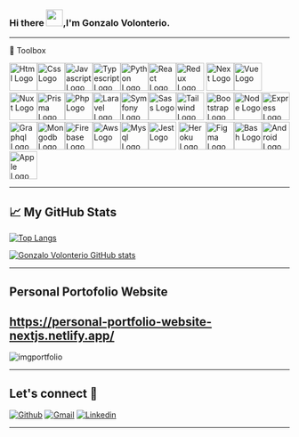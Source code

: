 ### Hi there <img src="https://raw.githubusercontent.com/MartinHeinz/MartinHeinz/master/wave.gif" width="30px">,I'm Gonzalo Volonterio.



---

🧰 Toolbox

<img src="https://cdn.jsdelivr.net/gh/devicons/devicon/icons/html5/html5-original-wordmark.svg"  alt="Html Logo" width="50" height="50"/><img src="https://cdn.jsdelivr.net/gh/devicons/devicon/icons/css3/css3-original-wordmark.svg"  alt="Css Logo" width="50" height="50"/><img src="https://cdn.jsdelivr.net/gh/devicons/devicon/icons/javascript/javascript-original.svg" alt="Javascript Logo" width="50" height="50"/><img src="https://cdn.jsdelivr.net/gh/devicons/devicon/icons/typescript/typescript-original.svg" alt="Typescript Logo" width="50" height="50"/><img src="https://cdn.jsdelivr.net/gh/devicons/devicon/icons/python/python-original-wordmark.svg" alt="Python Logo" width="50" height="50"/><img  src="https://cdn.jsdelivr.net/gh/devicons/devicon/icons/react/react-original-wordmark.svg" alt="React Logo" width="50" height="50"/><img src="https://cdn.jsdelivr.net/gh/devicons/devicon/icons/redux/redux-original.svg" alt="Redux Logo" width="50" height="50"/>
<img src="https://cdn.jsdelivr.net/gh/devicons/devicon/icons/nextjs/nextjs-original-wordmark.svg" alt="Next Logo" width="50" height="50"/><img src="https://cdn.jsdelivr.net/gh/devicons/devicon/icons/vuejs/vuejs-original-wordmark.svg" alt="Vue Logo" width="50" height="50"/> <img src="https://cdn.jsdelivr.net/gh/devicons/devicon/icons/nuxtjs/nuxtjs-original-wordmark.svg" alt="Nuxt Logo" width="50" height="50"/><img src="https://cdn.jsdelivr.net/gh/devicons/devicon/icons/prisma/prisma-original-wordmark.svg" alt="Prisma Logo" width="50" height="50"/><img src="https://cdn.jsdelivr.net/gh/devicons/devicon/icons/php/php-plain.svg" alt="Php Logo" width="50" height="50"/><img src="https://cdn.jsdelivr.net/gh/devicons/devicon/icons/laravel/laravel-line-wordmark.svg" alt="Laravel Logo" width="50" height="50"/><img src="https://cdn.jsdelivr.net/gh/devicons/devicon/icons/symfony/symfony-original-wordmark.svg" alt="Symfony Logo" width="50" height="50"/><img src="https://cdn.jsdelivr.net/gh/devicons/devicon/icons/sass/sass-original.svg" alt="Sass Logo" width="50" height="50"/><img src="https://cdn.jsdelivr.net/gh/devicons/devicon/icons/tailwindcss/tailwindcss-original-wordmark.svg" alt="Tailwind Logo" width="50" height="50"/>
<img src="https://cdn.jsdelivr.net/gh/devicons/devicon/icons/bootstrap/bootstrap-original-wordmark.svg" alt="Bootstrap Logo" width="50" height="50"/><img src="https://cdn.jsdelivr.net/gh/devicons/devicon/icons/nodejs/nodejs-plain-wordmark.svg" alt="Node Logo" width="50" height="50"/><img src="https://cdn.jsdelivr.net/gh/devicons/devicon/icons/express/express-original-wordmark.svg" alt="Express Logo" width="50" height="50"/><img src="https://cdn.jsdelivr.net/gh/devicons/devicon/icons/graphql/graphql-plain-wordmark.svg" alt="Graphql Logo" width="50" height="50"/><img src="https://cdn.jsdelivr.net/gh/devicons/devicon/icons//mongodb/mongodb-original-wordmark.svg" alt="Mongodb Logo" width="50" height="50"/><img src="https://cdn.jsdelivr.net/gh/devicons/devicon/icons/firebase/firebase-plain-wordmark.svg" alt="Firebase Logo" width="50" height="50"/><img src="https://cdn.jsdelivr.net/gh/devicons/devicon/icons/amazonwebservices/amazonwebservices-plain-wordmark.svg" alt="Aws Logo" width="50" height="50"/><img src="https://cdn.jsdelivr.net/gh/devicons/devicon/icons/mysql/mysql-original-wordmark.svg" alt="Mysql Logo" width="50" height="50"/><img src="https://cdn.jsdelivr.net/gh/devicons/devicon/icons/jest/jest-plain.svg"  alt="Jest Logo" width="50" height="50"/>
<img src="https://cdn.jsdelivr.net/gh/devicons/devicon/icons/heroku/heroku-plain-wordmark.svg" alt="Heroku Logo" width="50" height="50"/><img src="https://cdn.jsdelivr.net/gh/devicons/devicon/icons/figma/figma-original.svg" alt="Figma Logo" width="50" height="50"/><img src="https://cdn.jsdelivr.net/gh/devicons/devicon/icons/bash/bash-plain.svg" alt="Bash Logo" width="50" height="50"/><img src="https://cdn.jsdelivr.net/gh/devicons/devicon/icons/android/android-original.svg" alt="Android Logo" width="50" height="50"/><img src="https://cdn.jsdelivr.net/gh/devicons/devicon/icons/apple/apple-original.svg" alt="Apple Logo" width="50" height="50"/>

---



## &#x1f4c8; My GitHub Stats

[![Top Langs](https://github-readme-stats.vercel.app/api/top-langs/?username=gonzalovolonterio&hide&theme=radical)](https://github.com/anuraghazra/github-readme-stats)

[![Gonzalo Volonterio GitHub stats](https://github-readme-stats.vercel.app/api?username=gonzalovolonterio&hide&theme=radical)](https://github.com/anuraghazra/github-readme-stats)

---

## Personal Portofolio Website

## https://personal-portfolio-website-nextjs.netlify.app/

![imgportfolio](https://github.com/GonzaloVolonterio/GonzaloVolonterio/assets/64506662/c8bea9ab-6305-4a88-a77b-f9fb97027770)


---

##  Let's connect :speech_balloon:

[![Github](https://img.shields.io/badge/-Github-000?style=flat&logo=Github&logoColor=white)](https://github.com/GonzaloVolonterio)
[![Gmail](https://img.shields.io/badge/-Gmail-c14438?style=flat&logo=Gmail&logoColor=white)](mailto:volonteriogonzalo.dev@gmail.com)
[![Linkedin](https://img.shields.io/badge/-LinkedIn-blue?style=flat&logo=Linkedin&logoColor=white)](https://www.linkedin.com/in/gonzalovolonterio/)

---

<!--
**GonzaloVolonterio/GonzaloVolonterio** is a ✨ _special_ ✨ repository because its `README.md` (this file) appears on your GitHub profile.




Here are some ideas to get you started:

- 🔭 I’m currently working on ...
- 🌱 I’m currently learning ...
- 👯 I’m looking to collaborate on ...
- 🤔 I’m looking for help with ...
- 💬 Ask me about ...
- 📫 How to reach me: ...
- 😄 Pronouns: ...
- ⚡ Fun fact: ...


[![Linkedin](https://img.shields.io/badge/-LinkedIn-blue?style=flat&logo=Linkedin&logoColor=white)](https://www.linkedin.com/in/gonzalovolonterio/)
-->
